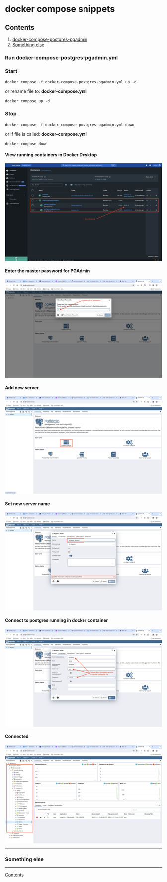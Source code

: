 # docker compose snippets

## <a id="contents"></a>Contents
1. [docker-compose-postgres-pgadmin](#docker-compose-postgres-pgadmin)
2. [Something else](#something-else)

### <a id="docker-compose-postgres-pgadmin"></a> Run docker-compose-postgres-pgadmin.yml

### Start
```
docker compose -f docker-compose-postgres-pgadmin.yml up -d
```
or rename file to: **docker-compose.yml**

```
docker compose up -d
```
### Stop
```
docker compose -f docker-compose-postgres-pgadmin.yml down
```
or if file is called: **docker-compose.yml**

```
docker compose down
```
#### View running containers in Docker Desktop
![PGAdmin & postgres container in Docker Desktop](./images/01_pgadmin_postgres_docker.png)

#### Enter the master password for PGAdmin
![Enter the master password for PGAdmin](./images/02_pgadmin_master_password.png)

#### Add new server
![Add new server](./images/03_pgadmin_add_new_server.png)

#### Set new server name
![Set new server name](./images/04_pgadmin_set_new_server_name.png)

#### Connect to postgres running in docker container
![Connect to postgres running in docker container](./images/05_connect_to_postgres_database_in_container.png)

#### Connected
![Connected](./images/06_connected.png)

---

### <a id="something-else"></a> Something else

---

[Contents](#contents)